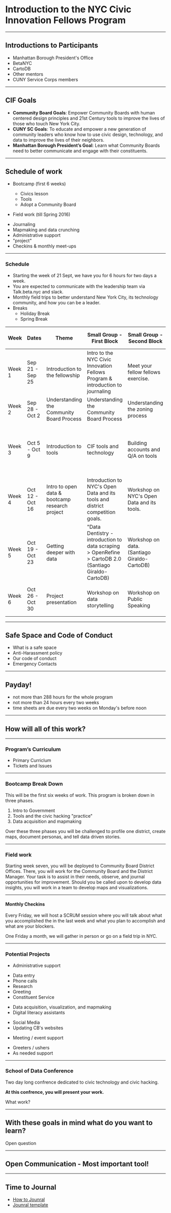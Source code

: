 # Introduction to the NYC Civic Innovation Fellows Program

---

## Introductions to Participants

* Manhattan Borough President's Office
* BetaNYC
* CartoDB
* Other mentors
* CUNY Service Corps members


---

## CIF Goals

* **Community Board Goals**: Empower Community Boards with human centered design principles and 21st Century tools to improve the lives of those who touch New York City.
* **CUNY SC Goals**: To educate and empower a new generation of community leaders who know how to use civic design, technology, and data to improve the lives of their neighbors.
* **Manhattan Borough President’s Goal**: Learn what Community Boards need to better communicate and engage with their constituents.

---

## Schedule of work

* Bootcamp (first 6 weeks)
  - Civics lesson
  - Tools
  - Adopt a Community Board

* Field work (till Spring 2016)
 - Journaling
 - Mapmaking and data crunching
 - Administrative support
 - "project"
 - Checkins & monthly meet-ups

---

### Schedule

* Starting the week of 21 Sept, we have you for 6 hours for two days a week.
* You are expected to communicate with the leadership team via Talk.beta.nyc and slack.
* Monthly field trips to better understand New York City, its technology community, and how you can be a leader.
* Breaks
  - Holiday Break
  - Spring Break

|Week|Dates|Theme|Small Group - First Block|Small Group - Second Block|Large Group - First Block|Large Group - Second Block|
| --- | --- | --- | --- | --- | --- | --- |
|Week 1|Sep 21 - Sep 25|Introduction to the fellowship|Intro to the NYC Civic Innovation Fellows Program & introduction to journaling|Meet your fellow fellows exercise.|Introduction to New York City and its Community Boards|Introduction to civic hacking|
|Week 2|Sep 28 - Oct 2|Understanding the Community Board Process|Understanding the Community Board Process|Understanding the zoning process|Modeling a Community Board meeting|Modeling a Community Board office|
|Week 3|Oct 5 - Oct 9|Introduction to tools|CIF tools and technology|Building accounts and Q/A on tools|Introduction to inclusive development & design empathy (Daniel Latorre-The Wise City)|Workshop on inclusive development & design empathy (Daniel Latorre-The Wise City)|
|Week 4|Oct 12 - Oct 16|Intro to open data & bootcamp research project|Introduction to NYC's Open Data and its tools and district competition goals.|Workshop on NYC's Open Data and its tools.|Anatomy of a digital campaigns (Santiago Giraldo-CartoDB)|Paper prototyping a digital campaign in a community board|
|Week 5|Oct 19 - Oct 23|Getting deeper with data|"Data Dentistry - introduction to data scraping \> OpenRefine \> CartoDB 2.0 (Santiago Giraldo-CartoDB)|Workshop on data. (Santiago Giraldo-CartoDB)|Collective work and office hours.|Collective work and office hours.|
|Week 6|Oct 26 - Oct 30|Project presentation |Workshop on data storytelling|Workshop on Public Speaking|Demo day of maps and Community Board profiles.|Q/A session on the rest of the fellowship.|


---

## Safe Space and Code of Conduct

* What is a safe space
* Anti-Harassment policy
* Our code of conduct
* Emergency Contacts

---

## Payday!
* not more than 288 hours for the whole program
* not more than 24 hours every two weeks
* time sheets are due every two weeks on Monday's before noon

---

## How will all of this work?

---

### Program’s Curriculum

* Primary Curriclum
* Tickets and Issues

---


### Bootcamp Break Down


This will be the first six weeks of work. This program is broken down in three phases.

 1. Intro to Government
 2. Tools and the civic hacking "practice"
 3. Data acquisition and mapmaking

Over these three phases you will be challenged to profile one district, create maps, document personas, and tell data driven stories.

---

### Field work

Starting week seven, you will be deployed to Community Board District Offices. There, you will work for the Community Board and the District Manager. Your task is to assist in their needs, observe, and journal opportunities for improvement. Should you be called upon to develop data insights, you will work in a team to develop maps and visualizations.

---

#### Monthly Checkins

Every Friday, we will host a SCRUM session where you will talk about what you accomplished the in the last week and what you plan to accomplish and what are your blockers.

One Friday a month, we will gather in person or go on a field trip in NYC.

---

### Potential Projects

* Administrative support
 - Data entry
 - Phone calls
 - Research
 - Greeting
 - Constituent Service
* Data acquisition, visualization, and mapmaking
* Digital literacy assistants
 - Social Media
 - Updating CB's websites
* Meeting / event support
 - Greeters / ushers
 - As needed support

---

### School of Data Conference

Two day long confrence dedicated to civic technology and civic hacking.

**At this confrence, you will present your work.**

What work?


---

## With these goals in mind what do you want to learn?

Open question

---

## Open Communication - Most important tool!

---

## Time to Journal

* [How to Jounral ](https://github.com/BetaNYC/NYC-CIF/blob/master/Lessons/01-02-How-to-journal.md)
* [Jounral template](https://github.com/BetaNYC/NYC-CIF/blob/master/Lessons/01-02-Journal-Template.md)